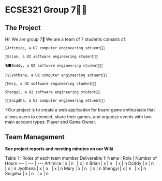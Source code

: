 # ECSE321 Group 7🐻‍❄️
## The Project
Hi! We are group 7🤯 We are a team of 7 students consists of:

    🪼Artimice, a U2 computer engineering sdtuent👩‍💻

    🦑Brian, a U2 software engineering student🧑‍💻

    🐈‍⬛Doddy, a U2 software engineering student🧑‍💻

    🧚‍♀️Jyothsna, a U2 computer engineering sdtuent👩‍💻

    👻Mary, a U2 software engineering student👩‍💻

    Shengyi, a U2 software engineering student👩‍💻

    👸🏽Snigdha, a U2 computer engineering sdtuent👩‍💻

🃏Our project is to create a web application for board game enthusiasts that allows users to connect, share their games, and organize events with two main account types: Player and Game Owner. 

## Team Management
**See project reports and meeting minutes on our Wiki**

Table 1 : Roles of each team member Deliverable 1:
Name | Role | Number of Hours 
--- | --- | --- 
Artimice | x | n 
&nbsp; | x | n 
Brian | x | n 
&nbsp; | x | n 
Doddy | x | n 
&nbsp; | x | n 
Jyothsna | x | n 
&nbsp; | x | n 
Mary | x | n 
&nbsp; | x | n 
Shengyi | x | n 
&nbsp; | x | n 
Snigdha | x | n 
&nbsp; | x | n 
